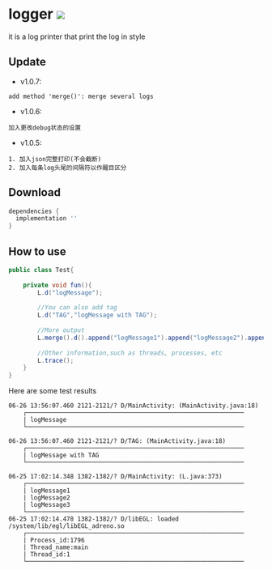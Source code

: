 # logger [![](https://jitpack.io/v/forgetman/logger.svg)](https://jitpack.io/#forgetman/logger)
it is a log printer that print the log in style

Update
------
+ v1.0.7:
```text
add method 'merge()': merge several logs  
```
+ v1.0.6:
```text
加入更改debug状态的设置
```
+ v1.0.5: 
```text
1. 加入json完整打印(不会截断)
2. 加入每条log头尾的间隔符以作醒目区分
```

Download
--------
```groovy
dependencies {
  implementation ''
}
```
How to use
----------
```java
public class Test{
    
    private void fun(){
        L.d("logMessage");
        
        //You can also add tag
        L.d("TAG","logMessage with TAG");
        
        //More output
        L.merge().d().append("logMessage1").append("logMessage2").append("logMessage3").end();
        
        //Other information,such as threads, processes, etc
        L.trace(); 
    }
} 
```
Here are some test results
```text
06-26 13:56:07.460 2121-2121/? D/MainActivity: (MainActivity.java:18)
    ┌────────────────────────────────────────────────────────────
    | logMessage
    └────────────────────────────────────────────────────────────

06-26 13:56:07.460 2121-2121/? D/TAG: (MainActivity.java:18)
    ┌────────────────────────────────────────────────────────────
    | logMessage with TAG
    └────────────────────────────────────────────────────────────

06-25 17:02:14.348 1382-1382/? D/MainActivity: (L.java:373)
    ┌────────────────────────────────────────────────────────────
    | logMessage1
    | logMessage2
    | logMessage3
    └────────────────────────────────────────────────────────────
06-25 17:02:14.478 1382-1382/? D/libEGL: loaded /system/lib/egl/libEGL_adreno.so
    ┌────────────────────────────────────────────────────────────
    | Process_id:1796
    | Thread_name:main
    | Thread_id:1
    └────────────────────────────────────────────────────────────
```